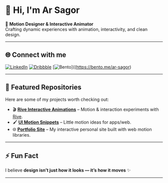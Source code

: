 # 👋 Hi, I'm Ar Sagor  

🎨 **Motion Designer & Interactive Animator**  
Crafting dynamic experiences with animation, interactivity, and clean design.  

---

## 🌐 Connect with me  
[![LinkedIn](https://img.shields.io/badge/LinkedIn-0A66C2?style=for-the-badge&logo=linkedin&logoColor=white)](https://www.linkedin.com/in/sm-arsagor/)  [![Dribbble](https://img.shields.io/badge/Dribbble-EA4C89?style=for-the-badge&logo=dribbble&logoColor=white)](https://dribbble.com/ar-sagor)  [![Bento](https://img.shields.io/badge/Bento.me-000000?style=for-the-badge&logo=linktree&logoColor=white)]((https://bento.me/ar-sagor)  

---

## 📂 Featured Repositories  
Here are some of my projects worth checking out:  

- 🎬 [**Rive Interactive Animations**](#) – Motion & interaction experiments with [Rive](https://rive.app).  
- 🖌️ [**UI Motion Snippets**](#) – Little motion ideas for apps/web.  
- 🌐 [**Portfolio Site**](#) – My interactive personal site built with web motion libraries.  

---

## ⚡ Fun Fact  
I believe **design isn’t just how it looks — it’s how it moves** ✨  

---


<!--
**Ar-Sagor/Ar-Sagor** is a ✨ _special_ ✨ repository because its `README.md` (this file) appears on your GitHub profile.

Here are some ideas to get you started:

- 🔭 I’m currently working on ...
- 🌱 I’m currently learning ...
- 👯 I’m looking to collaborate on ...
- 🤔 I’m looking for help with ...
- 💬 Ask me about ...
- 📫 How to reach me: ...
- 😄 Pronouns: ...
- ⚡ Fun fact: ...
-->
